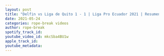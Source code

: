 ```yaml
---
layout: post
title: "Delfin vs Liga de Quito 1 - 1 | Liga Pro Ecuador 2021 | Resumen Y Goles"
date: 2021-05-24
categories: rope-break videos
author: rope-break
spotify_track_id: 
youtube_video_id: mkcSba4BU1w
apple_track_id: 
youtube_metadata: 
---
```

